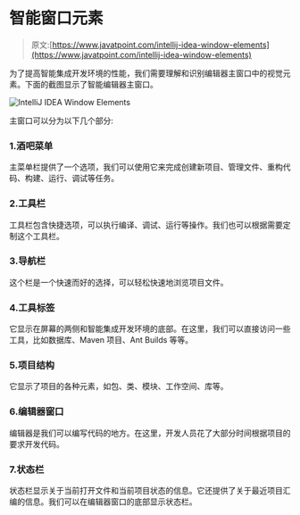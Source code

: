 # 智能窗口元素

> 原文:[https://www.javatpoint.com/intellij-idea-window-elements](https://www.javatpoint.com/intellij-idea-window-elements)

为了提高智能集成开发环境的性能，我们需要理解和识别编辑器主窗口中的视觉元素。下面的截图显示了智能编辑器主窗口。

![IntelliJ IDEA Window Elements](../Images/956d3d352061a8f4e167f2291a00544b.png)

主窗口可以分为以下几个部分:

### 1.酒吧菜单

主菜单栏提供了一个选项，我们可以使用它来完成创建新项目、管理文件、重构代码、构建、运行、调试等任务。

### 2.工具栏

工具栏包含快捷选项，可以执行编译、调试、运行等操作。我们也可以根据需要定制这个工具栏。

### 3.导航栏

这个栏是一个快速而好的选择，可以轻松快速地浏览项目文件。

### 4.工具标签

它显示在屏幕的两侧和智能集成开发环境的底部。在这里，我们可以直接访问一些工具，比如数据库、Maven 项目、Ant Builds 等等。

### 5.项目结构

它显示了项目的各种元素，如包、类、模块、工作空间、库等。

### 6.编辑器窗口

编辑器是我们可以编写代码的地方。在这里，开发人员花了大部分时间根据项目的要求开发代码。

### 7.状态栏

状态栏显示关于当前打开文件和当前项目状态的信息。它还提供了关于最近项目汇编的信息。我们可以在编辑器窗口的底部显示状态栏。